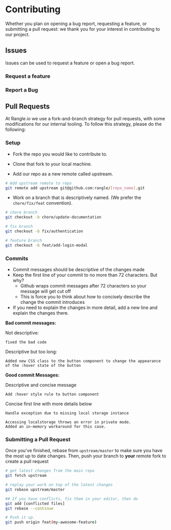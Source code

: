 # Contributing

Whether you plan on opening a bug report, requesting a feature, or submitting a pull request: we thank you for your interest in contributing to our project.

## Issues

Issues can be used to request a feature or open a bug report.

### Request a feature

### Report a Bug

## Pull Requests
At Rangle.io we use a fork-and-branch strategy for pull requests, with some modifications for our internal tooling. To follow this strategy, please do the following:

### Setup

- Fork the repo you would like to contribute to.

- Clone that fork to your local machine.

- Add our repo as a new remote called upstream.

```bash
# Add upstream remote to repo
git remote add upstream git@github.com:rangle/[repo_name].git
```

- Work on a branch that is descriptively named. (We prefer the `chore/fix/feat` convention).

```bash
# chore branch
git checkout -b chore/update-documentation

# fix branch
git checkout -b fix/authentication

# feature branch
git checkout -b feat/add-login-modal
```
### Commits

- Commit messages should be descriptive of the changes made
- Keep the first line of your commit to no more than 72 characters. But why?
  - Github wraps commit messages after 72 characters so your message will get cut off
  - This is force you to think about how to concisely describe the change the commit introduces
- If you need to explain the changes in more detail, add a new line and explain the changes there.

**Bad commit messages:**<br/>

Not descriptive:
```
fixed the bad code
```

Descriptive but too long:
```
Added new CSS class to the button component to change the appearance of the :hover state of the button
```

**Good commit Messages:**<br/>

Descriptive and concise message
```
Add :hover style rule to button component
```

Concise first line with more details below
```
Handle exception due to missing local storage instance

Accessing localstorage throws an error in private mode.
Added an in-memory workaround for this case.
```

### Submitting a Pull Request

Once you've finished, rebase from `upstream/master` to make sure you have the most up to date changes. Then, push your branch to **your** remote fork to create a pull request

```sh
# get latest changes from the main repo
git fetch upstream

# replay your work on top of the latest changes
git rebase upstream/master

## If you have conflicts, fix them in your editor, then do
git add [conflicted files]
git rebase --continue

# Push it up.
git push origin feat(my-awesome-feature)
```
